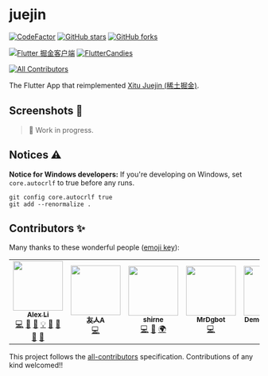 # juejin

[![CodeFactor](https://img.shields.io/codefactor/grade/github/fluttercandies/flutter_juejin?logo=codefactor&logoColor=%23ffffff&style=flat-square)](https://www.codefactor.io/repository/github/fluttercandies/flutter_juejin)
[![GitHub stars](https://img.shields.io/github/stars/fluttercandies/flutter_juejin?logo=github&style=flat-square)](https://github.com/fluttercandies/flutter_juejin/stargazers)
[![GitHub forks](https://img.shields.io/github/forks/fluttercandies/flutter_juejin?logo=github&style=flat-square)](https://github.com/fluttercandies/flutter_juejin/network)

[![Flutter 掘金客户端](https://img.shields.io/badge/%E5%8A%A0%E5%85%A5QQ%E7%BE%A4-Flutter%20%E6%8E%98%E9%87%91%E5%AE%A2%E6%88%B7%E7%AB%AF-1e80ff)](https://jq.qq.com/?_wv=1027&k=2iGjTnKs)
[![FlutterCandies](https://img.shields.io/badge/%E5%8A%A0%E5%85%A5QQ%E7%BE%A4-FlutterCandies-f07a70)](https://jq.qq.com/?_wv=1027&k=5bcc0gy)

<!-- ALL-CONTRIBUTORS-BADGE:START - Do not remove or modify this section -->
[![All Contributors](https://img.shields.io/badge/all_contributors-5-orange.svg?style=flat-square)](#contributors-)
<!-- ALL-CONTRIBUTORS-BADGE:END -->

The Flutter App that reimplemented [Xitu Juejin (稀土掘金)](https://juejin.cn).

## Screenshots 📸

> 🚧 Work in progress.

## Notices ⚠️

**Notice for Windows developers:** If you're developing on Windows, set `core.autocrlf` to true before any runs.

```shell
git config core.autocrlf true
git add --renormalize .
```

## Contributors ✨

Many thanks to these wonderful people ([emoji key](https://allcontributors.org/docs/en/emoji-key)):
<!-- ALL-CONTRIBUTORS-LIST:START - Do not remove or modify this section -->
<!-- prettier-ignore-start -->
<!-- markdownlint-disable -->
<table>
  <tr>
    <td align="center"><a href="https://blog.alexv525.com"><img src="https://avatars1.githubusercontent.com/u/15884415?v=4?s=100" width="100px;" alt=""/><br /><sub><b>Alex Li</b></sub></a><br /><a href="https://github.com/fluttercandies/flutter_juejin/commits?author=AlexV525" title="Code">💻</a> <a href="#design-AlexV525" title="Design">🎨</a> <a href="https://github.com/fluttercandies/flutter_juejin/commits?author=AlexV525" title="Documentation">📖</a> <a href="#example-AlexV525" title="Examples">💡</a> <a href="#ideas-AlexV525" title="Ideas, Planning, & Feedback">🤔</a> <a href="#maintenance-AlexV525" title="Maintenance">🚧</a> <a href="#question-AlexV525" title="Answering Questions">💬</a> <a href="https://github.com/fluttercandies/flutter_juejin/pulls?q=is%3Apr+reviewed-by%3AAlexV525" title="Reviewed Pull Requests">👀</a></td>
    <td align="center"><a href="https://github.com/a1017480401"><img src="https://avatars.githubusercontent.com/u/58846244?v=4?s=100" width="100px;" alt=""/><br /><sub><b>友人A</b></sub></a><br /><a href="https://github.com/fluttercandies/flutter_juejin/commits?author=a1017480401" title="Code">💻</a></td>
    <td align="center"><a href="https://www.shirne.com/"><img src="https://avatars.githubusercontent.com/u/2263157?v=4?s=100" width="100px;" alt=""/><br /><sub><b>shirne</b></sub></a><br /><a href="https://github.com/fluttercandies/flutter_juejin/commits?author=shirne" title="Code">💻</a> <a href="https://github.com/fluttercandies/flutter_juejin/issues?q=author%3Ashirne" title="Bug reports">🐛</a> <a href="#translation-shirne" title="Translation">🌍</a></td>
    <td align="center"><a href="https://github.com/MrDgbot"><img src="https://avatars.githubusercontent.com/u/60038945?v=4?s=100" width="100px;" alt=""/><br /><sub><b>MrDgbot</b></sub></a><br /><a href="https://github.com/fluttercandies/flutter_juejin/commits?author=MrDgbot" title="Code">💻</a></td>
    <td align="center"><a href="http://www.demojameson.com"><img src="https://avatars.githubusercontent.com/u/181192?v=4?s=100" width="100px;" alt=""/><br /><sub><b>DemoJameson</b></sub></a><br /><a href="https://github.com/fluttercandies/flutter_juejin/commits?author=DemoJameson" title="Code">💻</a> <a href="https://github.com/fluttercandies/flutter_juejin/issues?q=author%3ADemoJameson" title="Bug reports">🐛</a></td>
  </tr>
</table>

<!-- markdownlint-restore -->
<!-- prettier-ignore-end -->

<!-- ALL-CONTRIBUTORS-LIST:END -->
This project follows the
[all-contributors](https://github.com/all-contributors/all-contributors) specification.
Contributions of any kind welcomed!!
